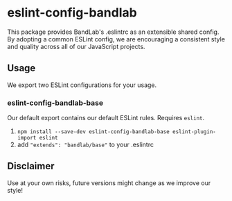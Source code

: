 # eslint-config-bandlab

This package provides BandLab's .eslintrc as an extensible shared config.
By adopting a common ESLint config, we are encouraging a consistent style and quality across all of our JavaScript projects.

## Usage

We export two ESLint configurations for your usage.

### eslint-config-bandlab-base

Our default export contains our default ESLint rules. Requires `eslint`.

1. `npm install --save-dev eslint-config-bandlab-base eslint-plugin-import eslint`
2. add `"extends": "bandlab/base"` to your .eslintrc

## Disclaimer

Use at your own risks, future versions might change as we improve our style!
